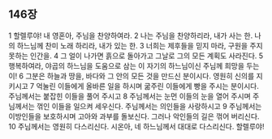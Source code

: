 ## 146장
1 할렐루야! 내 영혼아, 주님을 찬양하여라.
2 나는 주님을 찬양하리라, 내가 사는 한. 나의 하느님께 찬미 노래 하리라, 내가 있는 한.
3 너희는 제후들을 믿지 마라, 구원을 주지 못하는 인간을.
4 그 얼이 나가면 흙으로 돌아가고 그날로 그의 모든 계획도 사라진다.
5 행복하여라, 야곱의 하느님을 도움으로 삼는 이 자기의 하느님이신 주님께 희망을 두는 이!
6 그분은 하늘과 땅을, 바다와 그 안의 모든 것을 만드신 분이시다. 영원히 신의를 지키시고
7 억눌린 이들에게 올바른 일을 하시며 굶주린 이들에게 빵을 주시는 분이시다. 주님께서는 붙잡힌 이들을 풀어 주시고
8 주님께서는 눈먼 이들의 눈을 열어 주시며 주님께서는 꺾인 이들을 일으켜 세우신다. 주님께서는 의인들을 사랑하시고
9 주님께서는 이방인들을 보호하시며 고아와 과부를 돌보신다. 그러나 악인들의 길은 꺾어 버리신다.
10 주님께서는 영원히 다스리신다. 시온아, 네 하느님께서 대대로 다스리신다. 할렐루야!

